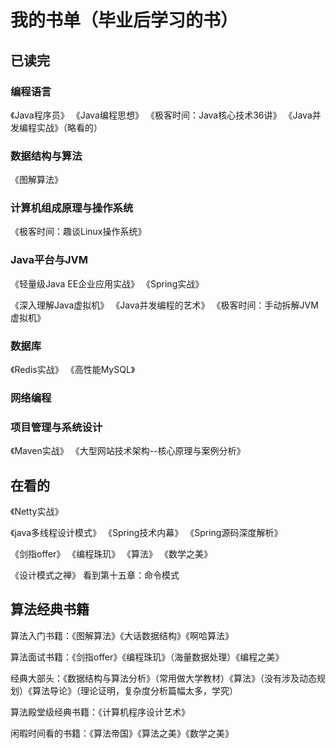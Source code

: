 
# 我的书单（毕业后学习的书）

## 已读完 #################################################################
### 编程语言
《Java程序员》 《Java编程思想》 《极客时间：Java核心技术36讲》 《Java并发编程实战》（略看的）

### 数据结构与算法
《图解算法》 

### 计算机组成原理与操作系统
《极客时间：趣谈Linux操作系统》

### Java平台与JVM
《轻量级Java EE企业应用实战》 《Spring实战》

《深入理解Java虚拟机》 《Java并发编程的艺术》 《极客时间：手动拆解JVM虚拟机》

### 数据库
《Redis实战》 《高性能MySQL》

### 网络编程

### 项目管理与系统设计
《Maven实战》 《大型网站技术架构--核心原理与案例分析》


## 在看的 #################################################################

《Netty实战》  


《java多线程设计模式》
《Spring技术内幕》
《Spring源码深度解析》

《剑指offer》
《编程珠玑》
《算法》
《数学之美》

《设计模式之禅》     看到第十五章：命令模式



## 算法经典书籍 #################################################################
算法入门书籍：《图解算法》《大话数据结构》《啊哈算法》

算法面试书籍：《剑指offer》《编程珠玑》（海量数据处理）《编程之美》

经典大部头：《数据结构与算法分析》（常用做大学教材）《算法》（没有涉及动态规划）《算法导论》（理论证明，复杂度分析篇幅太多，学究）
      
算法殿堂级经典书籍：《计算机程序设计艺术》

闲暇时间看的书籍：《算法帝国》《算法之美》《数学之美》